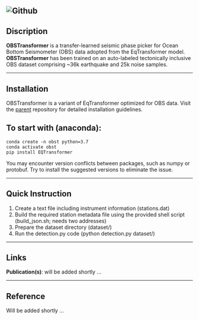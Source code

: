 ![Github](https://github.com/alirezaniki/OBSTransformer/assets/24492517/3676bc18-663c-4bc8-97ab-fbeea89c3273)
---
Discription
--

**OBSTransformer** is a transfer-learned seismic phase picker for Ocean Bottom Seismometer (OBS) data adopted from the EqTransformer model. 
**OBSTransformer** has been trained on an auto-labeled tectonically inclusive OBS dataset comprising ~36k earthquake and 25k noise samples.

---
Installation
--

OBSTransformer is a variant of EqTransformer optimized for OBS data. Visit the [parent](https://github.com/smousavi05/EQTransformer) repository for detailed installation guidelines.

To start with (anaconda):
--

```
conda create -n obst python=3.7
conda activate obst
pip install EQTransformer
```
You may encounter version conflicts between packages, such as numpy or protobuf. Try to install the suggested versions to eliminate the issue.

---
Quick Instruction
--


  1. Create a text file including instrument information (stations.dat)
  2. Build the required station metadata file using the provided shell script (build_json.sh; needs two addresses)
  3. Prepare the dataset directory (dataset/)
  4. Run the detection.py code (python detection.py dataset/)

---
Links
--

**Publication(s)**: will be added shortly ...

---
Reference
--

Will be added shortly ...
